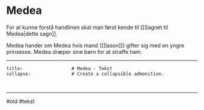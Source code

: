 # Medea
For at kunne forstå handlinen skal man først kende til [[Sagnet til Medea|dette sagn]].

Medea hander om Medea hvis mand ([[Iason]]) gifter sig med en yngre prinsesse. Medea dræper sine børn for at straffe ham.

---

```ad-example # Admonition type. See below for a list of available types.
title:                  # Medea - Tekst
collapse:               # Create a collapsible admonition.



```

---


#old 
#tekst 
